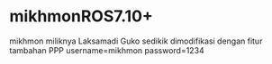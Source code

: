 # mikhmonROS7.10+
mikhmon miliknya Laksamadi Guko sedikik dimodifikasi dengan fitur tambahan PPP
username=mikhmon
password=1234
